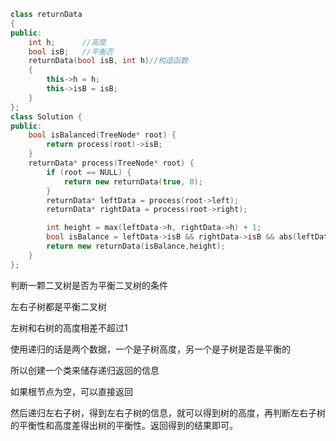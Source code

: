 ```cpp
class returnData
{
public:
	int h;		//高度
	bool isB;	//平衡否
	returnData(bool isB, int h)//构造函数
	{
		this->h = h;
		this->isB = isB;
	}
};
class Solution {
public:
	bool isBalanced(TreeNode* root) {
		return process(root)->isB;
	}
	returnData* process(TreeNode* root) {
		if (root == NULL) {
			return new returnData(true, 0);
		}
		returnData* leftData = process(root->left);
		returnData* rightData = process(root->right);

		int height = max(leftData->h, rightData->h) + 1;
		bool isBalance = leftData->isB && rightData->isB && abs(leftData->h - rightData->h) < 2;
		return new returnData(isBalance,height);
	}
};
```

判断一颗二叉树是否为平衡二叉树的条件

左右子树都是平衡二叉树

左树和右树的高度相差不超过1

使用递归的话是两个数据，一个是子树高度，另一个是子树是否是平衡的

所以创建一个类来储存递归返回的信息

如果根节点为空，可以直接返回

然后递归左右子树，得到左右子树的信息，就可以得到树的高度，再判断左右子树的平衡性和高度差得出树的平衡性。返回得到的结果即可。